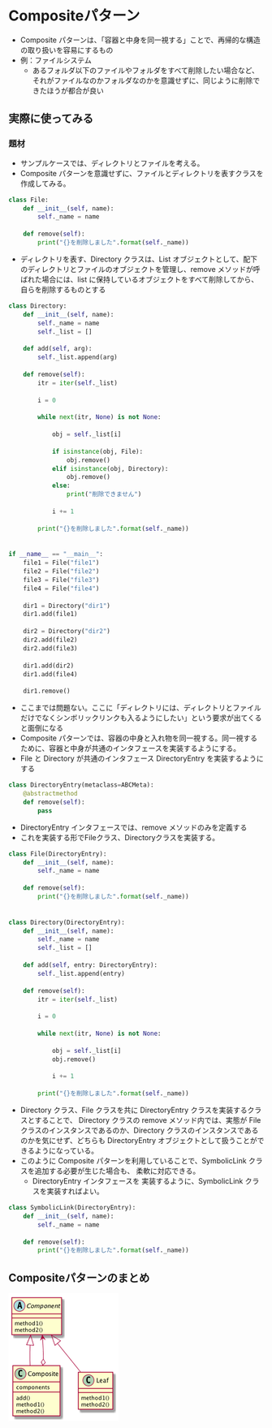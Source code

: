 # Compositeパターン
-  Composite パターンは、「容器と中身を同一視する」ことで、再帰的な構造の取り扱いを容易にするもの
- 例：ファイルシステム
  - あるフォルダ以下のファイルやフォルダをすべて削除したい場合など、それがファイルなのかフォルダなのかを意識せずに、同じように削除できたほうが都合が良い

## 実際に使ってみる
### 題材
- サンプルケースでは、ディレクトリとファイルを考える。
- Composite パターンを意識せずに、ファイルとディレクトリを表すクラスを作成してみる。

```python
class File:
    def __init__(self, name):
        self._name = name

    def remove(self):
        print("{}を削除しました".format(self._name))
```

- ディレクトリを表す、Directory クラスは、List オブジェクトとして、配下のディレクトリとファイルのオブジェクトを管理し、remove メソッドが呼ばれた場合には、list に保持しているオブジェクトをすべて削除してから、自らを削除するものとする

```python
class Directory:
    def __init__(self, name):
        self._name = name
        self._list = []

    def add(self, arg):
        self._list.append(arg)

    def remove(self):
        itr = iter(self._list)

        i = 0

        while next(itr, None) is not None:

            obj = self._list[i]

            if isinstance(obj, File):
                obj.remove()
            elif isinstance(obj, Directory):
                obj.remove()
            else:
                print("削除できません")

            i += 1

        print("{}を削除しました".format(self._name))


if __name__ == "__main__":
    file1 = File("file1")
    file2 = File("file2")
    file3 = File("file3")
    file4 = File("file4")

    dir1 = Directory("dir1")
    dir1.add(file1)

    dir2 = Directory("dir2")
    dir2.add(file2)
    dir2.add(file3)

    dir1.add(dir2)
    dir1.add(file4)

    dir1.remove()
```

- ここまでは問題ない。ここに「ディレクトリには、ディレクトリとファイルだけでなくシンボリックリンクも入るようにしたい」という要求が出てくると面倒になる
- Composite パターンでは、容器の中身と入れ物を同一視する。同一視するために、容器と中身が共通のインタフェースを実装するようにする。
- File と Directory が共通のインタフェース DirectoryEntry を実装するようにする

```python
class DirectoryEntry(metaclass=ABCMeta):
    @abstractmethod
    def remove(self):
        pass
```

- DirectoryEntry インタフェースでは、remove メソッドのみを定義する
- これを実装する形でFileクラス、Directoryクラスを実装する。

```python
class File(DirectoryEntry):
    def __init__(self, name):
        self._name = name

    def remove(self):
        print("{}を削除しました".format(self._name))


class Directory(DirectoryEntry):
    def __init__(self, name):
        self._name = name
        self._list = []

    def add(self, entry: DirectoryEntry):
        self._list.append(entry)

    def remove(self):
        itr = iter(self._list)

        i = 0

        while next(itr, None) is not None:

            obj = self._list[i]
            obj.remove()

            i += 1

        print("{}を削除しました".format(self._name))
```

- Directory クラス、File クラスを共に DirectoryEntry クラスを実装するクラスとすることで、 Directory クラスの remove メソッド内では、実態が File クラスのインスタンスであるのか、Directory クラスのインスタンスであるのかを気にせず、どちらも DirectoryEntry オブジェクトとして扱うことができるようになっている。
- このように Composite パターンを利用していることで、SymbolicLink クラスを追加する必要が生じた場合も、 柔軟に対応できる。
  - DirectoryEntry インタフェースを 実装するように、SymbolicLink クラスを実装すればよい。

```python
class SymbolicLink(DirectoryEntry):
    def __init__(self, name):
        self._name = name

    def remove(self):
        print("{}を削除しました".format(self._name))
```


## Compositeパターンのまとめ
![class_image](./Composite.png)

